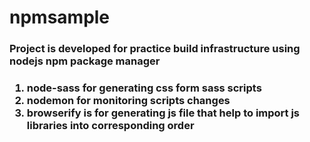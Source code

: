 # npmsample

<h3> Project is developed for practice build infrastructure using nodejs npm package manager <h3>

<ol>
    <li>node-sass for generating css form sass scripts</li>
    <li>nodemon for monitoring scripts changes</li>
    <li>browserify is for generating js file that help to import js libraries into corresponding order</li>
</ol>
